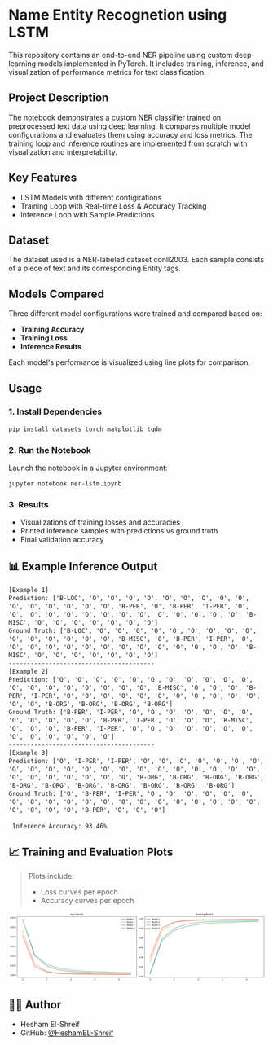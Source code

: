 # Name Entity Recognetion using LSTM

This repository contains an end-to-end NER pipeline using custom deep learning models implemented in PyTorch. It includes training, inference, and visualization of performance metrics for text classification.

## Project Description

The notebook demonstrates a custom NER classifier trained on preprocessed text data using deep learning. It compares multiple model configurations and evaluates them using accuracy and loss metrics. The training loop and inference routines are implemented from scratch with visualization and interpretability.

## Key Features

- LSTM Models with different configirations 
- Training Loop with Real-time Loss & Accuracy Tracking
- Inference Loop with Sample Predictions

##  Dataset

The dataset used is a NER-labeled dataset conll2003. Each sample consists of a piece of text and its corresponding Entity tags.


## Models Compared

Three different model configurations were trained and compared based on:

- **Training Accuracy**
- **Training Loss**
- **Inference Results**

Each model's performance is visualized using line plots for comparison.

## Usage

### 1. Install Dependencies

```bash
pip install datasets torch matplotlib tqdm
```

### 2. Run the Notebook

Launch the notebook in a Jupyter environment:

```bash
jupyter notebook ner-lstm.ipynb
```

### 3. Results

- Visualizations of training losses and accuracies
- Printed inference samples with predictions vs ground truth
- Final validation accuracy

## 📊 Example Inference Output

```text
[Example 1]
Prediction: ['B-LOC', 'O', 'O', 'O', 'O', 'O', 'O', 'O', 'O', 'O', 'O', 'O', 'O', 'O', 'O', 'O', 'B-PER', 'O', 'B-PER', 'I-PER', 'O', 'O', 'O', 'O', 'O', 'O', 'O', 'O', 'O', 'O', 'O', 'O', 'O', 'O', 'B-MISC', 'O', 'O', 'O', 'O', 'O', 'O', 'O']
Ground Truth: ['B-LOC', 'O', 'O', 'O', 'O', 'O', 'O', 'O', 'O', 'O', 'O', 'O', 'O', 'O', 'O', 'O', 'B-MISC', 'O', 'B-PER', 'I-PER', 'O', 'O', 'O', 'O', 'O', 'O', 'O', 'O', 'O', 'O', 'O', 'O', 'O', 'O', 'B-MISC', 'O', 'O', 'O', 'O', 'O', 'O', 'O']
----------------------------------------
[Example 2]
Prediction: ['O', 'O', 'O', 'O', 'O', 'O', 'O', 'O', 'O', 'O', 'O', 'O', 'O', 'O', 'O', 'O', 'O', 'O', 'O', 'B-MISC', 'O', 'O', 'O', 'B-PER', 'I-PER', 'O', 'O', 'O', 'O', 'O', 'O', 'O', 'O', 'O', 'O', 'O', 'O', 'O', 'B-ORG', 'B-ORG', 'B-ORG', 'B-ORG']
Ground Truth: ['B-PER', 'I-PER', 'O', 'O', 'O', 'O', 'O', 'O', 'O', 'O', 'O', 'O', 'O', 'O', 'B-PER', 'I-PER', 'O', 'O', 'O', 'B-MISC', 'O', 'O', 'O', 'B-PER', 'I-PER', 'O', 'O', 'O', 'O', 'O', 'O', 'O', 'O', 'O', 'O', 'O', 'O', 'O']
----------------------------------------
[Example 3]
Prediction: ['O', 'I-PER', 'I-PER', 'O', 'O', 'O', 'O', 'O', 'O', 'O', 'O', 'O', 'O', 'O', 'O', 'O', 'O', 'O', 'O', 'O', 'O', 'O', 'O', 'O', 'O', 'O', 'O', 'O', 'O', 'O', 'O', 'B-ORG', 'B-ORG', 'B-ORG', 'B-ORG', 'B-ORG', 'B-ORG', 'B-ORG', 'B-ORG', 'B-ORG', 'B-ORG', 'B-ORG']
Ground Truth: ['O', 'B-PER', 'I-PER', 'O', 'O', 'O', 'O', 'O', 'O', 'O', 'O', 'O', 'O', 'O', 'O', 'O', 'O', 'O', 'O', 'O', 'O', 'O', 'O', 'O', 'O', 'O', 'O', 'B-PER', 'O', 'O', 'O']

 Inference Accuracy: 93.46%
```

## 📈 Training and Evaluation Plots

> Plots include:
> - Loss curves per epoch
> - Accuracy curves per epoch

![result](https://github.com/HeshamEL-Shreif/NER-with-LSTM/blob/main/output.png)


## 🧑‍💻 Author

- Hesham El-Shreif  
- GitHub: [@HeshamEL-Shreif](https://github.com/HeshamEL-Shreif)
